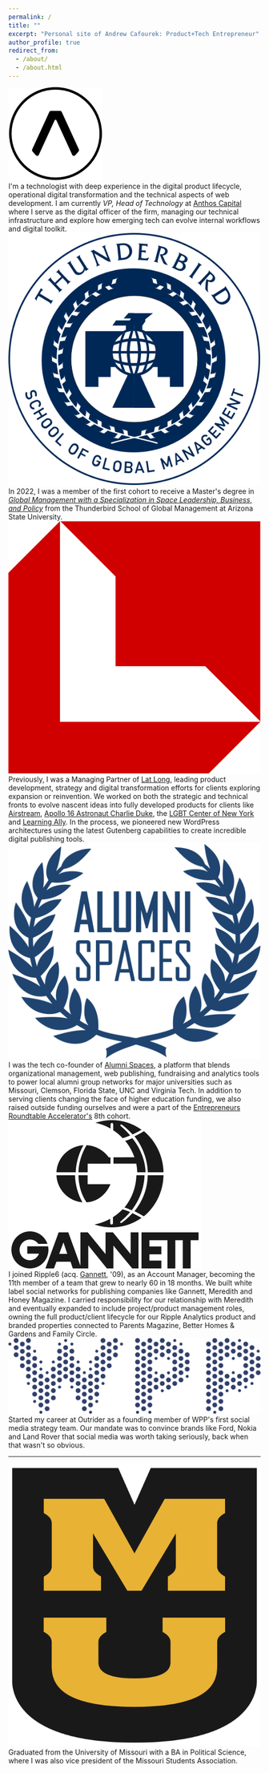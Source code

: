```yaml
---
permalink: /
title: ""
excerpt: "Personal site of Andrew Cafourek: Product+Tech Entrepreneur"
author_profile: true
redirect_from: 
  - /about/
  - /about.html
---
```


<div class="about-icon about-content">
    <img class="anthos-logo" src="images/Anthos.png" alt="Anthos Capital, Venture Capital firm" />
</div>
<div class="about-content about-text">
    I'm a technologist with deep experience in the digital product lifecycle, operational digital transformation and the technical aspects of web development. I am currently <i>VP, Head of Technology</i> at <a href="https://anthoscapital.com">Anthos Capital</a> where I serve as the digital officer of the firm, managing our technical infrastructure and explore how emerging tech can evolve internal workflows and digital toolkit.
</div>

<div class="about-icon about-content">
    <img class="thunderbird-logo" src="images/Thunderbird.svg" alt="Thunderbird School of Global Management at Arizona State University" />
</div>
<div class="about-content about-text">
	In 2022, I was a member of the first cohort to receive a Master's degree in <i><a href="https://thunderbird.asu.edu/graduate/executive-master-of-global-management-space">Global Management with a Specialization in Space Leadership, Business, and Policy</a></i> from the Thunderbird School of Global Management at Arizona State University.
</div>

<div class="about-icon about-content">
    <img class="latlong-logo" src="/images/latlong.svg" alt="Logo of Lat Long, digital product development agency for science, travel and exploration" />
</div>

<div class="about-content about-text">
    Previously, I was a Managing Partner of <a href="https://latlo.ng/" title="Lat Long: digital product development agency for science, travel and exploration">Lat Long</a>, leading product development, strategy and digital transformation efforts for clients exploring expansion or reinvention. We worked on both the strategic and technical fronts to evolve nascent ideas into fully developed products for clients like <a href="https://airstreamsupplycompany.com/" target="_blank">Airstream</a>, <a href="https://charlieduke.com/" target="_blank">Apollo 16 Astronaut Charlie Duke</a>, the <a href="https://gaycenter.org/" target="_blank">LGBT Center of New York</a> and <a href="https://learningally.org/" target="_blank">Learning Ally</a>. In the process, we pioneered new WordPress architectures using the latest Gutenberg capabilities to create incredible digital publishing tools.
</div>

<div class="about-icon about-content">
    <img class="alumnispaces-logo" src="/images/Alumni_Spaces.svg" alt="Logo of Alumni Spaces" />
</div>
<div class="about-content about-text">
    I was the tech co-founder of <a href="http://alumnispaces.com/" title="Alumni Spaces: platform for managing local alumni groups">Alumni Spaces</a>, a platform that blends organizational management, web publishing, fundraising and analytics tools to power local alumni group networks for major universities such as Missouri, Clemson, Florida State, UNC and Virginia Tech. In addition to serving clients changing the face of higher education funding, we also raised outside funding ourselves and were a part of the <a href="https://www.eranyc.com/" title="Early stage fund and technology accelerator located in New York City that runs two, four month programs per year. Initial funding is $100,000.">Entrepreneurs Roundtable Accelerator's</a> 8th cohort.
</div>

<div class="about-icon about-content">
    <img class="gannett-logo" src="/images/Gannett.svg" alt="Logo of Gannett Co., Inc" />
</div>
<div class="about-content about-text">
    I joined Ripple6 (acq. <a href="https://www.gannett.com/" title="Gannett Co., Inc">Gannett</a>, '09), as an Account Manager, becoming the 11th member of a team that grew to nearly 60 in 18 months. We built white label social networks for publishing companies like Gannett, Meredith and Honey Magazine. I carried responsibility for our relationship with Meredith and eventually expanded to include project/product management roles, owning the full product/client lifecycle for our Ripple Analytics product and branded properties connected to Parents Magazine, Better Homes & Gardens and Family Circle.
</div>

<div class="about-icon about-content">
    <img class="wpp-logo" src="/images/wpp.svg" alt="Logo of WPP, global creative and advertising agency" />
</div>
<div class="about-content about-text">
    Started my career at Outrider as a founding member of WPP's first social media strategy team. Our mandate was to convince brands like Ford, Nokia and Land Rover that social media was worth taking seriously, back when that wasn't so obvious.
</div>

-----
<div class="about-icon about-content">
    <img class="mu-logo" src="/images/University_of_Missouri.svg" alt="Stacked MU logo for the University of Missouri" />
</div>
<div class="about-content about-text">
    Graduated from the University of Missouri with a BA in Political Science, where I was also vice president of the Missouri Students Association.
</div>
